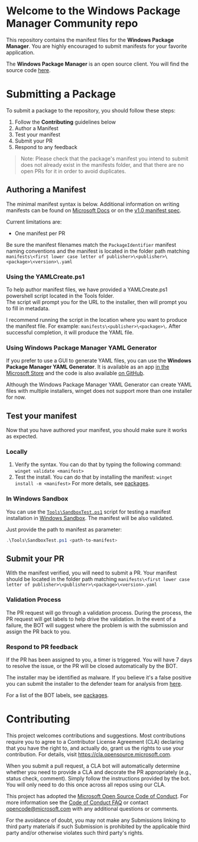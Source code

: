 # Welcome to the Windows Package Manager Community repo
This repository contains the manifest files for the **Windows Package Manager**.  You are highly encouraged to submit manifests for your favorite application.

The **Windows Package Manager** is an open source client.  You will find the source code [here](https://github.com/microsoft/winget-cli).

# Submitting a Package
To submit a package to the repository, you should follow these steps:
1) Follow the **Contributing** guidelines below
2) Author a Manifest
3) Test your manifest
4) Submit your PR
5) Respond to any feedback

>Note: Please check that the package's manifest you intend to submit does not already exist in the manifests folder, and that there are no open PRs for it in order to avoid duplicates.

## Authoring a Manifest

The minimal manifest syntax is below. Additional information on writing manifests can be found on [Microsoft Docs](https://docs.microsoft.com/en-us/windows/package-manager/package/manifest) or on the [v1.0 manifest spec](https://github.com/microsoft/winget-cli/blob/master/doc/ManifestSpecv1.0.md).

Current limitations are:
* One manifest per PR

Be sure the manifest filenames match the `PackageIdentifier` manifest naming conventions and the manifest is located in the folder path matching `manifests\<first lower case letter of publisher>\<publisher>\<package>\<version>\.yaml`

### Using the YAMLCreate.ps1
To help author manifest files, we have provided a YAMLCreate.ps1 powershell script located in the Tools folder.  
The script will prompt you for the URL to the installer, then will prompt you to fill in metadata.

I recommend running the script in the location where you want to produce the manifest file.  For example: `manifests\<publisher>\<package>\`.  After successful completion, it will produce the YAML file.

### Using Windows Package Manager YAML Generator
If you prefer to use a GUI to generate YAML files, you can use the **Windows Package Manager YAML Generator**. It is available as an app [in the Microsoft Store](https://www.microsoft.com/en-us/p/windows-package-manager-yaml-generator/9p3n60fs22k5) and the code is also available [on GitHub](https://github.com/ptorr-msft/WinGetYamlGenerator).

Although the Windows Package Manager YAML Generator can create YAML files with multiple installers, winget does not support more than one installer for now.

## Test your manifest
Now that you have authored your manifest, you should make sure it works as expected.

### Locally
1) Verify the syntax.  You can do that by typing the following command: `winget validate <manifest>`
2) Test the install.  You can do that by installing the manifest: `winget install -m <manifest>`
For more details, see [packages](https://docs.microsoft.com/windows/package-manager/package).

### In Windows Sandbox
You can use the [`Tools\SandboxTest.ps1`](Tools/SandboxTest.ps1) script for testing a manifest installation in [Windows Sandbox](https://docs.microsoft.com/en-us/windows/security/threat-protection/windows-sandbox/windows-sandbox-overview). The manifest will be also validated.

Just provide the path to manifest as parameter:
```powershell
.\Tools\SandboxTest.ps1 <path-to-manifest>
```

## Submit your PR
With the manifest verified, you will need to submit a PR.  Your manifest should be located in the folder path matching `manifests\<first lower case letter of publisher>\<publisher>\<package>\<version>.yaml`

### Validation Process
The PR request will go through a validation process.  During the process, the PR request will get labels to help drive the validation.
In the event of a failure, the BOT will suggest where the problem is with the submission and assign the PR back to you.  

### Respond to PR feedback
If the PR has been assigned to you, a timer is triggered.  You will have 7 days to resolve the issue, or the PR will be closed automatically by the BOT.  

The installer may be identified as malware. If you believe it's a false positive you can submit the installer to the defender team for analysis from [here](https://www.microsoft.com/wdsi/filesubmission).

For a list of the BOT labels, see [packages](https://docs.microsoft.com/windows/package-manager/package/repository#pull-request-labels).

# Contributing

This project welcomes contributions and suggestions.  Most contributions require you to agree to a
Contributor License Agreement (CLA) declaring that you have the right to, and actually do, grant us
the rights to use your contribution. For details, visit https://cla.opensource.microsoft.com.

When you submit a pull request, a CLA bot will automatically determine whether you need to provide
a CLA and decorate the PR appropriately (e.g., status check, comment). Simply follow the instructions
provided by the bot. You will only need to do this once across all repos using our CLA.

This project has adopted the [Microsoft Open Source Code of Conduct](https://opensource.microsoft.com/codeofconduct/).
For more information see the [Code of Conduct FAQ](https://opensource.microsoft.com/codeofconduct/faq/) or
contact [opencode@microsoft.com](mailto:opencode@microsoft.com) with any additional questions or comments.

For the avoidance of doubt, you may not make any Submissions linking to third party materials if such 
Submission is prohibited by the applicable third party and/or otherwise violates such third party's rights.
